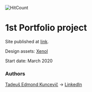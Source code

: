 ![HitCount](http://hits.dwyl.io/teklithuania/10-Portfolio.svg)


# 1st Portfolio project

Site published at [link](https://teklithuania.github.io/10-Portfolio/index.html).

Design assets: [Xenol](http://tuongnam.com.vn/xenol/)

Start date: March 2020

### Authors
[Tadeuš Edmond Kuncevič](https://github.com/undefinedCudaCore)
-> [LinkedIn](https://www.linkedin.com/in/tadeu%C5%A1-kuncevi%C4%8D-32576bbb/)

